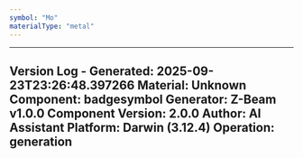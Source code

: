 ```yaml
---
symbol: "Mo"
materialType: "metal"
---
```


---
Version Log - Generated: 2025-09-23T23:26:48.397266
Material: Unknown
Component: badgesymbol
Generator: Z-Beam v1.0.0
Component Version: 2.0.0
Author: AI Assistant
Platform: Darwin (3.12.4)
Operation: generation
---